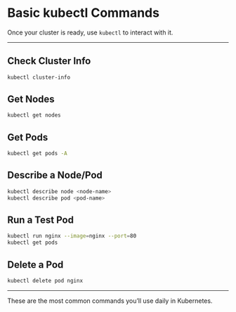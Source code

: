 # Basic kubectl Commands

Once your cluster is ready, use `kubectl` to interact with it.

---

## Check Cluster Info
```bash
kubectl cluster-info
````

## Get Nodes

```bash
kubectl get nodes
```

## Get Pods

```bash
kubectl get pods -A
```

## Describe a Node/Pod

```bash
kubectl describe node <node-name>
kubectl describe pod <pod-name>
```

## Run a Test Pod

```bash
kubectl run nginx --image=nginx --port=80
kubectl get pods
```

## Delete a Pod

```bash
kubectl delete pod nginx
```

---

These are the most common commands you’ll use daily in Kubernetes.

